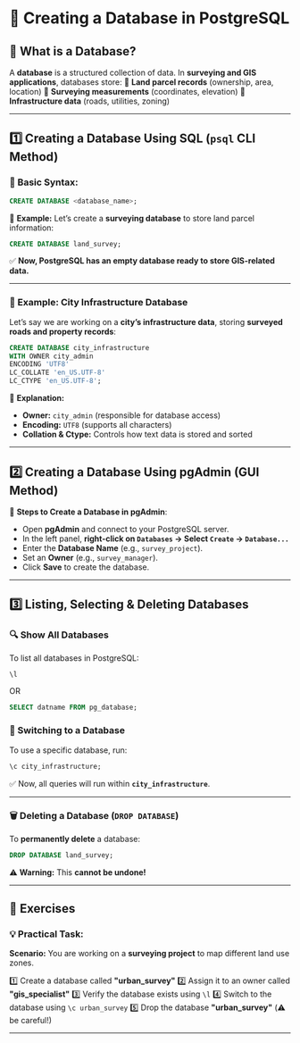 # **📌 Creating a Database in PostgreSQL**

## **🧐 What is a Database?**

A **database** is a structured collection of data. In **surveying and GIS applications**, databases store:
🔹 **Land parcel records** (ownership, area, location)
🔹 **Surveying measurements** (coordinates, elevation)
🔹 **Infrastructure data** (roads, utilities, zoning)

---

## **1️⃣ Creating a Database Using SQL (`psql` CLI Method)**

### **📌 Basic Syntax:**

```sql
CREATE DATABASE <database_name>;
```

📌 **Example:**
Let’s create a **surveying database** to store land parcel information:

```sql
CREATE DATABASE land_survey;
```

✅ **Now, PostgreSQL has an empty database ready to store GIS-related data.**

---

### **🎯 Example: City Infrastructure Database**

Let’s say we are working on a **city’s infrastructure data**, storing **surveyed roads and property records**:

```sql
CREATE DATABASE city_infrastructure
WITH OWNER city_admin
ENCODING 'UTF8'
LC_COLLATE 'en_US.UTF-8'
LC_CTYPE 'en_US.UTF-8';
```

📌 **Explanation:**

- **Owner:** `city_admin` (responsible for database access)
- **Encoding:** `UTF8` (supports all characters)
- **Collation & Ctype:** Controls how text data is stored and sorted

---

## **2️⃣ Creating a Database Using pgAdmin (GUI Method)**

📌 **Steps to Create a Database in pgAdmin**:

- Open **pgAdmin** and connect to your PostgreSQL server.
- In the left panel, **right-click on `Databases` → Select `Create` → `Database...`**
- Enter the **Database Name** (e.g., `survey_project`).
- Set an **Owner** (e.g., `survey_manager`).
- Click **Save** to create the database.

---

## **3️⃣ Listing, Selecting & Deleting Databases**

### **🔍 Show All Databases**

To list all databases in PostgreSQL:

```sql
\l
```

OR

```sql
SELECT datname FROM pg_database;
```

### **🔄 Switching to a Database**

To use a specific database, run:

```sql
\c city_infrastructure;
```

✅ Now, all queries will run within **`city_infrastructure`**.

---

### **🗑️ Deleting a Database (`DROP DATABASE`)**

To **permanently delete** a database:

```sql
DROP DATABASE land_survey;
```

⚠️ **Warning:** This **cannot be undone!**

---

## **📌 Exercises**

### **💡 Practical Task:**

**Scenario:** You are working on a **surveying project** to map different land use zones.

1️⃣ Create a database called **"urban_survey"**
2️⃣ Assign it to an owner called **"gis_specialist"**
3️⃣ Verify the database exists using `\l`
4️⃣ Switch to the database using `\c urban_survey`
5️⃣ Drop the database **"urban_survey"** (⚠️ be careful!)

---

